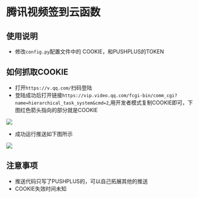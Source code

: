# 腾讯视频签到云函数

## 使用说明
- 修改`config.py`配置文件中的 COOKIE，和PUSHPLUS的TOKEN

## 如何抓取COOKIE

- 打开`https://v.qq.com/`扫码登陆
- 登陆成功后打开链接`https://vip.video.qq.com/fcgi-bin/comm_cgi?name=hierarchical_task_system&cmd=2`,用开发者模式复制COOKIE即可，下图红色箭头指向的部分就是COOKIE

![](https://typora-1308603129.cos.ap-shanghai.myqcloud.com/typora/20220613193125.png)

- 成功运行推送如下图所示

![](https://typora-1308603129.cos.ap-shanghai.myqcloud.com/typora/20220613193904.png)

## 注意事项
- 推送代码只写了PUSHPLUS的，可以自己拓展其他的推送
- COOKIE失效时间未知